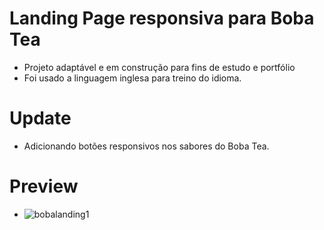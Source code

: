 # Landing Page responsiva para Boba Tea
- Projeto adaptável e em construção para fins de estudo e portfólio
- Foi usado a linguagem inglesa para treino do idioma.

# Update
- Adicionando botões responsivos nos sabores do Boba Tea.

# Preview
- ![bobalanding1](https://user-images.githubusercontent.com/92701659/187569052-7cfc828b-6430-41d4-a3e6-1e01e3637c53.png)
